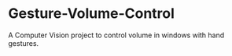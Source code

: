# Gesture-Volume-Control

A Computer Vision project to control volume in windows with hand gestures.
